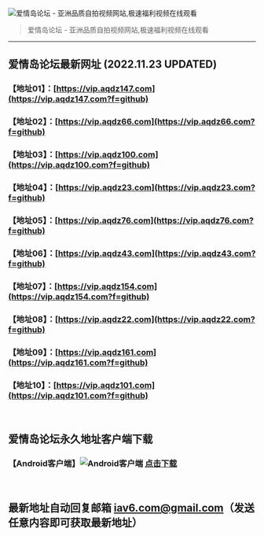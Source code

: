 ![爱情岛论坛 - 亚洲品质自拍视频网站,极速福利视频在线观看](http://ww1.sinaimg.cn/large/007drMcOgy1g5i6x3ua0xj30eg0393yo.jpg)
> 爱情岛论坛 - 亚洲品质自拍视频网站,极速福利视频在线观看

---

## 爱情岛论坛最新网址 (2022.11.23 UPDATED)
### 【地址01】：[https://vip.aqdz147.com](https://vip.aqdz147.com?f=github)
### 【地址02】：[https://vip.aqdz66.com](https://vip.aqdz66.com?f=github)
### 【地址03】：[https://vip.aqdz100.com](https://vip.aqdz100.com?f=github)
### 【地址04】：[https://vip.aqdz23.com](https://vip.aqdz23.com?f=github)
### 【地址05】：[https://vip.aqdz76.com](https://vip.aqdz76.com?f=github)
### 【地址06】：[https://vip.aqdz43.com](https://vip.aqdz43.com?f=github)
### 【地址07】：[https://vip.aqdz154.com](https://vip.aqdz154.com?f=github)
### 【地址08】：[https://vip.aqdz22.com](https://vip.aqdz22.com?f=github)
### 【地址09】：[https://vip.aqdz161.com](https://vip.aqdz161.com?f=github)
### 【地址10】：[https://vip.aqdz101.com](https://vip.aqdz101.com?f=github)
<br>

## 爱情岛论坛永久地址客户端下载
### 【Android客户端】![Android客户端](https://ww1.sinaimg.cn/large/007drMcOgy1fzljgv278jj300f00ia9t.jpg) [点击下载](https://app.aqdlt.app/v1/aqdlt_android_0828.apk)

<br>

## 最新地址自动回复邮箱 [iav6.com@gmail.com](mailto:iav6.com@gmail.com)（发送任意内容即可获取最新地址）
